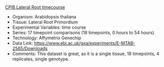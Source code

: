 [CPIB Lateral Root timecourse](https://www.ebi.ac.uk/gxa/experiments/E-MTAB-2565/Results)

- Organism: Arabidopsis thaliana
- Tissue: Lateral Root Primordium
- Experimental Variables: time course
- Series: 17 timepoint comparisons (18 timepoints, 0 hours to 54 hours)
- Technology: Affymetrix Genechip
- Data Link: https://www.ebi.ac.uk/gxa/experiments/E-MTAB-2565/Downloads
- Comments: This dataset is great, as it is a single tissue, 18 timepoints, 4 replicates, single genotype. 

